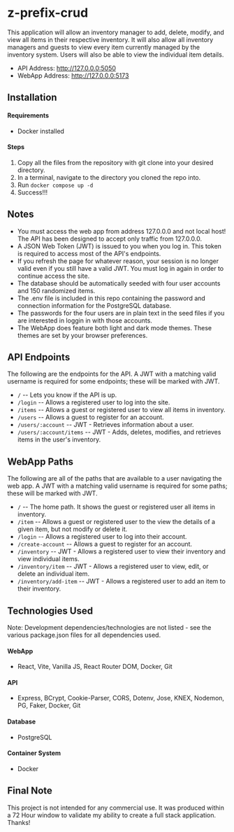 # z-prefix-crud
This application will allow an inventory manager to add, delete, modify, and view all items in their respective inventory. It will also allow all inventory managers and guests to view every item currently managed by the inventory system. Users will also be able to view the individual item details.

- API Address: http://127.0.0.0:5050
- WebApp Address: http://127.0.0.0:5173

## Installation
#### Requirements
- Docker installed

#### Steps
1. Copy all the files from the repository with git clone into your desired directory.
2. In a terminal, navigate to the directory you cloned the repo into.
3. Run `docker compose up -d`
4. Success!!!

## Notes
- You must access the web app from address 127.0.0.0 and not local host! The API has been designed to accept only traffic from 127.0.0.0.
- A JSON Web Token (JWT) is issued to you when you log in. This token is required to access most of the API's endpoints.
- If you refresh the page for whatever reason, your session is no longer valid even if you still have a valid JWT. You must log in again in order to continue access the site.
- The database should be automatically seeded with four user accounts and 150 randomized items.
- The .env file is included in this repo containing the password and connection information for the PostgreSQL database.
- The passwords for the four users are in plain text in the seed files if you are interested in loggin in with those accounts.
- The WebApp does feature both light and dark mode themes. These themes are set by your browser preferences.

## API Endpoints
The following are the endpoints for the API. A JWT with a matching valid username is required for some endpoints; these will be marked with JWT.

- `/` -- Lets you know if the API is up.
- `/login` -- Allows a registered user to log into the site.
- `/items` -- Allows a guest or registered user to view all items in inventory.
- `/users` -- Allows a guest to register for an account.
- `/users/:account` -- JWT - Retrieves information about a user.
- `/users/:account/items` -- JWT - Adds, deletes, modifies, and retrieves items in the user's inventory.

## WebApp Paths
The following are all of the paths that are available to a user navigating the web app. A JWT with a matching valid username is required for some paths; these will be marked with JWT.

- `/` -- The home path. It shows the guest or registered user all items in inventory.
- `/item` -- Allows a guest or registered user to the view the details of a given item, but not modify or delete it.
- `/login` -- Allows a registered user to log into their account.
- `/create-account` -- Allows a guest to register for an account.
- `/inventory` -- JWT - Allows a registered user to view their inventory and view individual items.
- `/inventory/item` -- JWT - Allows a registered user to view, edit, or delete an individual item.
- `/inventory/add-item` -- JWT - Allows a registered user to add an item to their inventory.

## Technologies Used
Note: Development dependencies/technologies are not listed - see the various package.json files for all dependencies used.
#### WebApp
- React, Vite, Vanilla JS, React Router DOM, Docker, Git
#### API
- Express, BCrypt, Cookie-Parser, CORS, Dotenv, Jose, KNEX, Nodemon, PG, Faker, Docker, Git
#### Database
- PostgreSQL
#### Container System
- Docker

## Final Note
This project is not intended for any commercial use. It was produced within a 72 Hour window to validate my ability to create a full stack application. Thanks!
